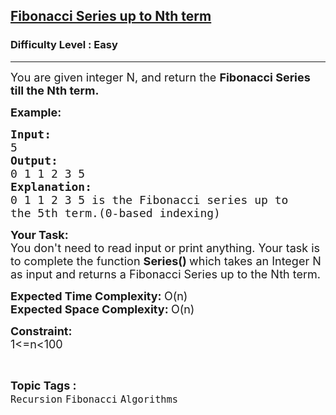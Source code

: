 <h2><a href="https://www.geeksforgeeks.org/problems/fibonacci-series-up-to-nth-term/1?page=1&category=Recursion&difficulty=Easy&sortBy=accuracy">Fibonacci Series up to Nth term</a></h2><h3>Difficulty Level : Easy</h3><hr><div class="problems_problem_content__Xm_eO"><p><span style="font-size:18px">You are given integer N, and return the <strong>Fibonacci Series till the Nth term.</strong></span></p>

<p><span style="font-size:18px"><strong>Example:</strong></span></p>

<pre><span style="font-size:18px"><strong>Input:
</strong>5<strong>
Output:
</strong>0 1 1 2 3 5</span>
<span style="font-size:18px"><strong>Explanation:</strong>
0 1 1 2 3 5 is the Fibonacci series up to
the 5th term.(0-based indexing)</span></pre>

<p><span style="font-size:18px"><strong>Your Task:</strong><br>
You don't need to read input or print anything. Your task is to complete the function <strong>Series()&nbsp;</strong>which takes an Integer N as input and returns a Fibonacci Series up to the Nth term.</span></p>

<p><strong><span style="font-size:18px">Expected Time Complexity: </span></strong><span style="font-size:18px">O(n)</span><br>
<strong><span style="font-size:18px">Expected Space Complexity: </span></strong><span style="font-size:18px">O(n)</span></p>

<p><strong><span style="font-size:18px">Constraint:</span></strong><br>
<span style="font-size:18px">1&lt;=n&lt;100</span></p>
</div><br><p><span style=font-size:18px><strong>Topic Tags : </strong><br><code>Recursion</code>&nbsp;<code>Fibonacci</code>&nbsp;<code>Algorithms</code>&nbsp;